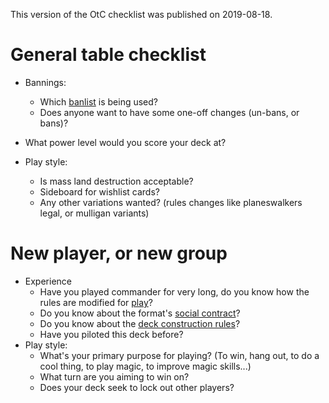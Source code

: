 This version of the OtC checklist was published on 2019-08-18.

General table checklist
====

- Bannings:

    - Which [banlist](format/bans.md) is being used?
    - Does anyone want to have some one-off changes (un-bans, or bans)?

- What power level would you score your deck at?
- Play style:
    - Is mass land destruction acceptable?
    - Sideboard for wishlist cards?
    - Any other variations wanted? (rules changes like planeswalkers legal, or mulligan variants)

New player, or new group
====

- Experience
    - Have you played commander for very long, do you know how the rules are modified for [play](format/rules.md)?
    - Do you know about the format's [social contract](format/philosophy.md)?
    - Do you know about the [deck construction rules](format/construction_rules.md)?
    - Have you piloted this deck before?
- Play style:
    - What's your primary purpose for playing? (To win, hang out, to do a cool thing, to play magic, to improve magic skills...)
    - What turn are you aiming to win on?
    - Does your deck seek to lock out other players?
